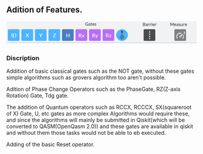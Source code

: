 ## Adition of Features.
![](https://github.com/Unexpecteddonuts/project_report/blob/main/add%20not%20gate%20%20.png?raw=true)

### Discription
Addition of basic classical gates such as the NOT gate, without these gates simple algorithms such as grovers algorithm too aren't possible.

Adition of Phase Change Operators such as the PhaseGate, RZ(Z-axis Rotation) Gate, Tdg gate.

The addition of Quantum operators such as RCCX, RCCCX, SX(squareroot of X) Gate, U, etc gates as more complex Algorithms would require these, and since the algorithms will mainly be submitted in Qiskit(which will be converted to QASM(OpenQasm 2.0)) and these gates are available in qiskit and without them those tasks would not be able to eb executed.

Adding of the basic Reset operator.

